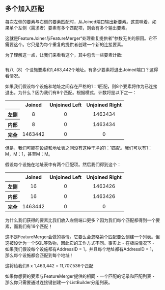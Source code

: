   <div id="readme" class="readme blob instapaper_body">
    <article class="markdown-body entry-content" itemprop="text"><h2><a id="user-content-multiple-join-matches" class="anchor" aria-hidden="true" href="https://github.com/safesoftware/FMETraining/blob/Desktop-Upgrade-To-2018/2018Upgrade6FeatureJoiner/6.02.MultipleJoinMatches.md#multiple-join-matches"></a><font style="vertical-align: inherit;"><font style="vertical-align: inherit;">多个加入匹配</font></font></h2>
<p><font style="vertical-align: inherit;"><font style="vertical-align: inherit;">每次左侧的要素与右侧的要素匹配时，从Joined端口输出新要素。</font><font style="vertical-align: inherit;">这意味着，如果单个左侧（需求者）要素有多个匹配项，则会有多个输出要素。</font></font></p>
<p><font style="vertical-align: inherit;"><font style="vertical-align: inherit;">这就是FeatureJoiner与FeatureMerger“处理重复提供者”参数无关的原因。</font><font style="vertical-align: inherit;">它不需要这个。</font><font style="vertical-align: inherit;">它只是为每个重复的提供者创建一个新的连接要素。</font></font></p>
<p><font style="vertical-align: inherit;"><font style="vertical-align: inherit;">为了理解这一点，让我们来看看这个，其中包含一些要素计数:</font></font></p>
<p><a target="_blank" rel="noopener noreferrer" href="https://github.com/safesoftware/FMETraining/blob/Desktop-Upgrade-To-2018/2018Upgrade6FeatureJoiner/Images/Img6.006.MultiJoinCanvas.png"><img src="./Images/Img6.006.MultiJoinCanvas.png" alt="" style="max-width:100%;"></a></p>
<p><font style="vertical-align: inherit;"><font style="vertical-align: inherit;">有八（8）个设施要素和1,463,442个地址。</font><font style="vertical-align: inherit;">有多少要素将退出Joined端口？</font><font style="vertical-align: inherit;">这得看情况。</font></font></p>
<p><font style="vertical-align: inherit;"><font style="vertical-align: inherit;">如果我们假设每个设施和地址之间存在严格的1：1匹配，则8个要素将作为已连接退出。</font><font style="vertical-align: inherit;">为什么？</font><font style="vertical-align: inherit;">因为我们有8个匹配。</font><font style="vertical-align: inherit;">根据模式，计数将是以下之一：</font></font></p>
<table>
<tbody><tr><th></th><th><font style="vertical-align: inherit;"><font style="vertical-align: inherit;">Joined</font></font></th><th><font style="vertical-align: inherit;"><font style="vertical-align: inherit;">Unjoined Left</font></font></th><th><font style="vertical-align: inherit;"><font style="vertical-align: inherit;">Unjoined Right</font></font></th></tr>
<tr><th><font style="vertical-align: inherit;"><font style="vertical-align: inherit;">左侧</font></font></th><td align="center"><font style="vertical-align: inherit;"><font style="vertical-align: inherit;">8</font></font></td><td align="center"><font style="vertical-align: inherit;"><font style="vertical-align: inherit;">0</font></font></td><td align="center"><font style="vertical-align: inherit;"><font style="vertical-align: inherit;">1463434</font></font></td></tr>
<tr><th><font style="vertical-align: inherit;"><font style="vertical-align: inherit;">内部</font></font></th><td align="center"><font style="vertical-align: inherit;"><font style="vertical-align: inherit;">8</font></font></td><td align="center"><font style="vertical-align: inherit;"><font style="vertical-align: inherit;">0</font></font></td><td align="center"><font style="vertical-align: inherit;"><font style="vertical-align: inherit;">1463434</font></font></td></tr>
<tr><th><font style="vertical-align: inherit;"><font style="vertical-align: inherit;">完全</font></font></th><td align="center"><font style="vertical-align: inherit;"><font style="vertical-align: inherit;">1463442</font></font></td><td align="center"><font style="vertical-align: inherit;"><font style="vertical-align: inherit;">0</font></font></td><td align="center"><font style="vertical-align: inherit;"><font style="vertical-align: inherit;">0</font></font></td></tr>
</tbody></table>
<p><font style="vertical-align: inherit;"><font style="vertical-align: inherit;">但是，我们可能在设施和地址表之间没有这种干净的1：1匹配。</font><font style="vertical-align: inherit;">我们可以有1：M，M：1，甚至M：M。</font></font></p>
<p><font style="vertical-align: inherit;"><font style="vertical-align: inherit;">假设每个设施在地址表中有两个匹配项。</font><font style="vertical-align: inherit;">然后我们得到这个：</font></font></p>
<table>
<tbody><tr><th></th><th><font style="vertical-align: inherit;"><font style="vertical-align: inherit;">Joined</font></font></th><th><font style="vertical-align: inherit;"><font style="vertical-align: inherit;">Unjoined Left</font></font></th><th><font style="vertical-align: inherit;"><font style="vertical-align: inherit;">Unjoined Right</font></font></th></tr>
<tr><th><font style="vertical-align: inherit;"><font style="vertical-align: inherit;">左侧</font></font></th><td align="center"><font style="vertical-align: inherit;"><font style="vertical-align: inherit;">16</font></font></td><td align="center"><font style="vertical-align: inherit;"><font style="vertical-align: inherit;">0</font></font></td><td align="center"><font style="vertical-align: inherit;"><font style="vertical-align: inherit;">1463426</font></font></td></tr>
<tr><th><font style="vertical-align: inherit;"><font style="vertical-align: inherit;">内部</font></font></th><td align="center"><font style="vertical-align: inherit;"><font style="vertical-align: inherit;">16</font></font></td><td align="center"><font style="vertical-align: inherit;"><font style="vertical-align: inherit;">0</font></font></td><td align="center"><font style="vertical-align: inherit;"><font style="vertical-align: inherit;">1463426</font></font></td></tr>
<tr><th><font style="vertical-align: inherit;"><font style="vertical-align: inherit;">完全</font></font></th><td align="center"><font style="vertical-align: inherit;"><font style="vertical-align: inherit;">1463442</font></font></td><td align="center"><font style="vertical-align: inherit;"><font style="vertical-align: inherit;">0</font></font></td><td align="center"><font style="vertical-align: inherit;"><font style="vertical-align: inherit;">0</font></font></td></tr>
</tbody></table>
<p><font style="vertical-align: inherit;"><font style="vertical-align: inherit;">为什么我们获得的要素比我们放入左侧端口更多？</font><font style="vertical-align: inherit;">因为我们每个匹配都得到一个要素，而我们有16个匹配！</font></font></p>
<p><font style="vertical-align: inherit;"><font style="vertical-align: inherit;">这不是FeatureMerger会做的事情。</font><font style="vertical-align: inherit;">它要么会忽略第个匹配要么创建一个列表。</font><font style="vertical-align: inherit;">但这被设计为一个SQL等效物，因此它的工作方式不同。</font><font style="vertical-align: inherit;">事实上 - 在极端情况下 - 如果我们假设每个设施都有AddressID = 1，并且每个地址都有AddressID = 1，那么每个设施都会匹配到每个地址！</font></font></p>
<p><font style="vertical-align: inherit;"><font style="vertical-align: inherit;">这将给我们8 x 1,463,442 = 11,707,536个匹配</font></font></p>
<p><font style="vertical-align: inherit;"><font style="vertical-align: inherit;">如果你想要的要素与FeatureMerger提供的相同 - 一个匹配的记录和匹配列表 - 那么你只需要通过连接键创建一个ListBuilder分组列表。</font></font></p>
</article>
  </div>
